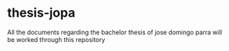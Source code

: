 # thesis-jopa
All the documents regarding the bachelor thesis of jose domingo parra will be worked through this repository
